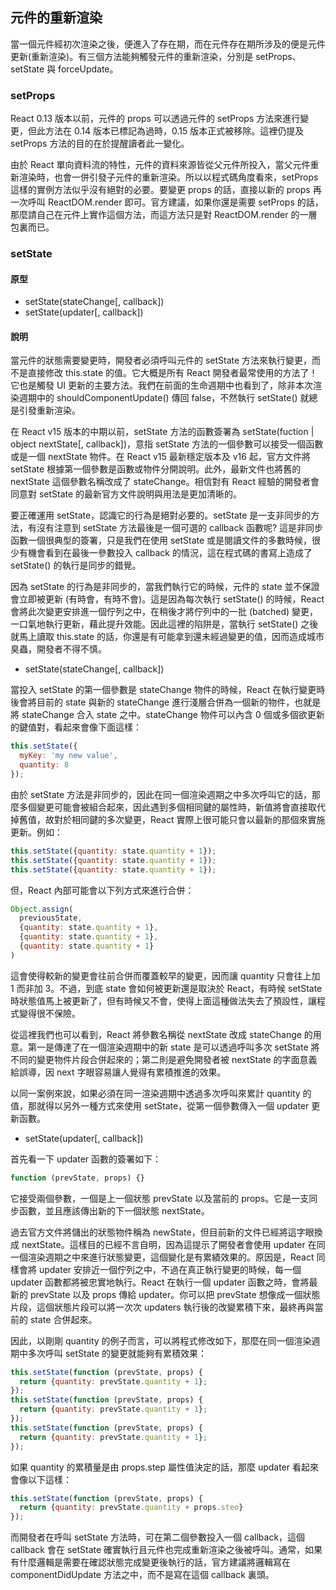 ## 元件的重新渲染

當一個元件經初次渲染之後，便進入了存在期，而在元件存在期所涉及的便是元件更新(重新渲染)。有三個方法能夠觸發元件的重新渲染，分別是 setProps、setState 與 forceUpdate。

### setProps

React 0.13 版本以前，元件的 props 可以透過元件的 setProps 方法來進行變更，但此方法在 0.14 版本已標記為過時，0.15 版本正式被移除。這裡仍提及 setProps 方法的目的在於提醒讀者此一變化。

由於 React 單向資料流的特性，元件的資料來源皆從父元件所投入，當父元件重新渲染時，也會一併引發子元件的重新渲染。所以以程式碼角度看來，setProps 這樣的實例方法似乎沒有絕對的必要。要變更 props 的話，直接以新的 props 再一次呼叫 ReactDOM.render 即可。官方建議，如果你還是需要 setProps 的話，那麼請自己在元件上實作這個方法，而這方法只是對 ReactDOM.render 的一層包裏而已。

### setState

#### 原型

- setState(stateChange[, callback])
- setState(updater[, callback])

#### 說明

當元件的狀態需要變更時，開發者必須呼叫元件的 setState 方法來執行變更，而不是直接修改 this.state 的值。它大概是所有 React 開發者最常使用的方法了！它也是觸發 UI 更新的主要方法。我們在前面的生命週期中也看到了，除非本次渲染週期中的 shouldComponentUpdate() 傳回 false，不然執行 setState() 就總是引發重新渲染。

在 React v15 版本的中期以前，setState 方法的函數簽署為 setState(fuction | object nextState[, callback])，意指 setState 方法的一個參數可以接受一個函數或是一個 nextState 物件。在 React v15 最新穩定版本及 v16 起，官方文件將 setState 根據第一個參數是函數或物件分開說明。此外，最新文件也將舊的 nextState 這個參數名稱改成了 stateChange。相信對有 React 經驗的開發者會同意對 setState 的最新官方文件說明與用法是更加清晰的。

要正確運用 setState，認識它的行為是絕對必要的。setState 是一支非同步的方法，有沒有注意到 setState 方法最後是一個可選的 callback 函數呢? 這是非同步函數一個很典型的簽署，只是我們在使用 setState 或是閱讀文件的多數時候，很少有機會看到在最後一參數投入 callback 的情況，這在程式碼的書寫上造成了 setState() 的執行是同步的錯覺。

因為 setState 的行為是非同步的，當我們執行它的時候，元件的 state 並不保證會立即被更新 (有時會，有時不會)。這是因為每次執行 setState() 的時候，React 會將此次變更安排進一個佇列之中，在稍後才將佇列中的一批 (batched) 變更，一口氣地執行更新，藉此提升效能。因此這裡的陷阱是，當執行 setState() 之後就馬上讀取 this.state 的話，你還是有可能拿到還未經過變更的值，因而造成城市臭蟲，開發者不得不慎。

- setState(stateChange[, callback])

當投入 setState 的第一個參數是 stateChange 物件的時候，React 在執行變更時後會將目前的 state 與新的 stateChange 進行淺層合併為一個新的物件，也就是將 stateChange 合入 state 之中。stateChange 物件可以內含 0 個或多個欲更新的鍵值對，看起來會像下面這樣：

```javascript
this.setState({
  myKey: 'my new value',
  quantity: 8
});
```

由於 setState 方法是非同步的，因此在同一個渲染週期之中多次呼叫它的話，那麼多個變更可能會被組合起來，因此遇到多個相同鍵的屬性時，新值將會直接取代掉舊值，故對於相同鍵的多次變更，React 實際上很可能只會以最新的那個來實施更新。例如：

```javascript
this.setState({quantity: state.quantity + 1});
this.setState({quantity: state.quantity + 1});
this.setState({quantity: state.quantity + 1});
```

但，React 內部可能會以下列方式來進行合併：

```javascript
Object.assign(
  previousState,
  {quantity: state.quantity + 1},
  {quantity: state.quantity + 1},
  {quantity: state.quantity + 1}
)
```

這會使得較新的變更會往前合併而覆蓋較早的變更，因而讓 quantity 只會往上加 1 而非加 3。不過，到底 state 會如何被更新還是取決於 React，有時候 setState 時狀態值馬上被更新了，但有時候又不會，使得上面這種做法失去了預設性，讓程式變得很不保險。

從這裡我們也可以看到，React 將參數名稱從 nextState 改成 stateChange 的用意。第一是傳達了在一個渲染週期中的新 state 是可以透過呼叫多次 setState 將不同的變更物件片段合併起來的；第二則是避免開發者被 nextState 的字面意義給誤導，因 next 字眼容易讓人覺得有累積推進的效果。

以同一案例來說，如果必須在同一渲染週期中透過多次呼叫來累計 quantity 的值，那就得以另外一種方式來使用 setState，從第一個參數傳入一個 updater 更新函數。

- setState(updater[, callback])

首先看一下 updater 函數的簽署如下：

```javascript
function (prevState, props) {}
```

它接受兩個參數，一個是上一個狀態 prevState 以及當前的 props。它是一支同步函數，並且應該傳出新的下一個狀態 nextState。

過去官方文件將儲出的狀態物件稱為 newState，但目前新的文件已經將這字眼換成 nextState。這樣目的已經不言自明，因為這提示了開發者會使用 updater 在同一個渲染週期之中來進行狀態變更，這個變化是有累績效果的。原因是，React 同樣會將 updater 安排近一個佇列之中，不過在真正執行變更的時候，每一個 updater 函數都將被忠實地執行。React 在執行一個 updater 函數之時，會將最新的 prevState 以及 props 傳給 updater。你可以把 prevState 想像成一個狀態片段，這個狀態片段可以將一次次 updaters 執行後的改變累積下來，最終再與當前的 state 合併起來。

因此，以剛剛 quantity 的例子而言，可以將程式修改如下，那麼在同一個渲染週期中多次呼叫 setState 的變更就能夠有累積效果：

```javascript
this.setState(function (prevState, props) {
  return {quantity: prevState.quantity + 1};
});
this.setState(function (prevState, props) {
  return {quantity: prevState.quantity + 1};
});
this.setState(function (prevState, props) {
  return {quantity: prevState.quantity + 1};
});
```

如果 quantity 的累積量是由 props.step 屬性值決定的話，那麼 updater 看起來會像以下這樣：

```javascript
this.setState(function (prevState, props) {
  return {quantity: prevState.quantity + props.steo}
});
```

而開發者在呼叫 setState 方法時，可在第二個參數投入一個 callback，這個 callback 會在 setState 確實執行且元件也完成重新渲染之後被呼叫。通常，如果有什麼邏輯是需要在確認狀態完成變更後執行的話，官方建議將邏輯寫在 componentDidUpdate 方法之中，而不是寫在這個 callback 裏頭。